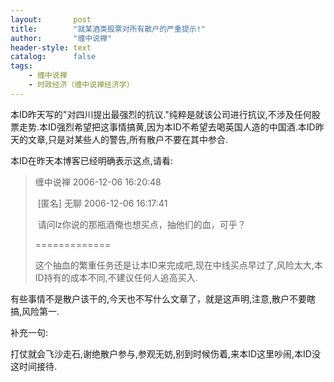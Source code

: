 ```yaml
---
layout:       post
title:        "就某酒类股票对所有散户的严重提示!"
author:       "缠中说禅"
header-style: text
catalog:      false
tags:
    - 缠中说禅
    - 时政经济（缠中说禅经济学）
---
```


本ID昨天写的"对四川提出最强烈的抗议."纯粹是就该公司进行抗议,不涉及任何股票走势.本ID强烈希望把这事情搞黄,因为本ID不希望去喝英国人造的中国酒.本ID昨天的文章,只是对某些人的警告,所有散户不要在其中参合.



本ID在昨天本博客已经明确表示这点,请看:



> 缠中说禅 2006-12-06 16:20:48
>
> ​	[匿名] 无聊 2006-12-06 16:17:41
>
> ​	请问lz你说的那瓶酒俺也想买点，抽他们的血，可乎？
>
> =============
>
> 这个抽血的繁重任务还是让本ID来完成吧,现在中线买点早过了,风险太大,本ID持有的成本不同,不建议任何人追高买入.



有些事情不是散户该干的,今天也不写什么文章了，就是这声明,注意,散户不要瞎搞,风险第一.



补充一句:



打仗就会飞沙走石,谢绝散户参与,参观无妨,别到时候伤着,来本ID这里吵闹,本ID没这时间接待.
